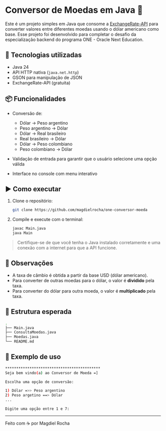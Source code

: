 # Conversor de Moedas em Java 💱

Este é um projeto simples em Java que consome a [ExchangeRate-API](https://www.exchangerate-api.com/) para 
converter valores entre diferentes moedas usando o dólar americano como base. Esse projeto foi desenvolvido
para completar o desafio da especialização backend do programa ONE - Oracle Next Education.

## 🔧 Tecnologias utilizadas

- Java 24
- API HTTP nativa (`java.net.http`)
- GSON para manipulação de JSON
- ExchangeRate-API (gratuita)

## 📦 Funcionalidades

- Conversão de:
    - Dólar → Peso argentino
    - Peso argentino → Dólar
    - Dólar → Real brasileiro
    - Real brasileiro → Dólar
    - Dólar → Peso colombiano
    - Peso colombiano → Dólar

- Validação de entrada para garantir que o usuário selecione uma opção válida
- Interface no console com menu interativo

## ▶️ Como executar

1. Clone o repositório:
   ```bash
   git clone https://github.com/magdielrocha/one-conversor-moeda
   ```

2. Compile e execute com o terminal:
   ```bash
   javac Main.java
   java Main
   ```

> Certifique-se de que você tenha o Java instalado corretamente e uma conexão com a internet para que a API funcione.

## 📌 Observações

- A taxa de câmbio é obtida a partir da base USD (dólar americano).
- Para converter de outras moedas para o dólar, o valor é **dividido** pela taxa.
- Para converter do dólar para outra moeda, o valor é **multiplicado** pela taxa.

## 📁 Estrutura esperada

```bash
.
├── Main.java
├── ConsultaMoedas.java
├── Moedas.java
└── README.md
```

## 📃 Exemplo de uso

```bash
*******************************************
Seja bem vindo(a) ao Conversor de Moeda =]

Escolha uma opção de conversão:

1) Dólar =>> Peso argentino
2) Peso argetino ==> Dólar
...

Digite uma opção entre 1 e 7:
```

---

Feito com ☕ por Magdiel Rocha

